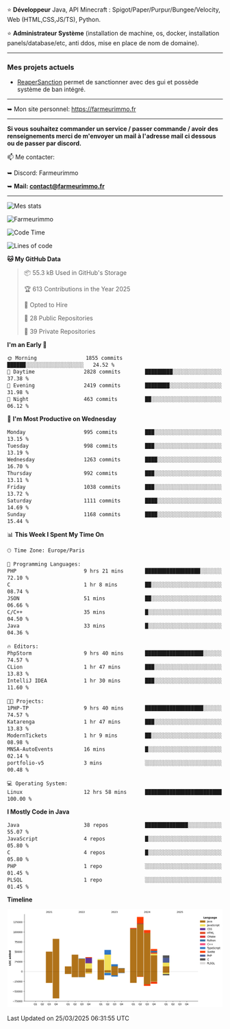 ⭐ **Développeur** Java, API Minecraft : Spigot/Paper/Purpur/Bungee/Velocity, Web (HTML,CSS,JS/TS), Python.

⭐ **Administrateur Système** (installation de machine, os, docker, installation panels/database/etc, anti ddos, mise en place de nom de domaine).

---

### Mes projets actuels
- [ReaperSanction](https://www.spigotmc.org/resources/reapersanction.89580/) permet de sanctionner avec des gui et possède système de ban intégré.

---

➥ Mon site personnel: https://farmeurimmo.fr

---

**Si vous souhaitez commander un service / passer commande / avoir des renseignements merci de m'envoyer un mail à l'adresse mail ci dessous ou de passer par discord.**

📫 Me contacter:
 
   ➥ Discord: Farmeurimmo
   
   ➥ **Mail: contact@farmeurimmo.fr**

---

![Mes stats](https://github-readme-stats.farmeurimmo.fr/api?username=Farmeurimmo&count_private=true&show_icons=true&theme=radical)

<img src="https://komarev.com/ghpvc/?username=Farmeurimmo" alt="Farmeurimmo" />

<!--START_SECTION:waka-->
![Code Time](http://img.shields.io/badge/Code%20Time-1%2C937%20hrs%208%20mins-blue)

![Lines of code](https://img.shields.io/badge/From%20Hello%20World%20I%27ve%20Written-821.9%20thousand%20lines%20of%20code-blue)

**🐱 My GitHub Data** 

> 📦 55.3 kB Used in GitHub's Storage 
 > 
> 🏆 613 Contributions in the Year 2025
 > 
> 💼 Opted to Hire
 > 
> 📜 28 Public Repositories 
 > 
> 🔑 39 Private Repositories 
 > 
**I'm an Early 🐤** 

```text
🌞 Morning                1855 commits        ██████░░░░░░░░░░░░░░░░░░░   24.52 % 
🌆 Daytime                2828 commits        █████████░░░░░░░░░░░░░░░░   37.38 % 
🌃 Evening                2419 commits        ████████░░░░░░░░░░░░░░░░░   31.98 % 
🌙 Night                  463 commits         ██░░░░░░░░░░░░░░░░░░░░░░░   06.12 % 
```
📅 **I'm Most Productive on Wednesday** 

```text
Monday                   995 commits         ███░░░░░░░░░░░░░░░░░░░░░░   13.15 % 
Tuesday                  998 commits         ███░░░░░░░░░░░░░░░░░░░░░░   13.19 % 
Wednesday                1263 commits        ████░░░░░░░░░░░░░░░░░░░░░   16.70 % 
Thursday                 992 commits         ███░░░░░░░░░░░░░░░░░░░░░░   13.11 % 
Friday                   1038 commits        ███░░░░░░░░░░░░░░░░░░░░░░   13.72 % 
Saturday                 1111 commits        ████░░░░░░░░░░░░░░░░░░░░░   14.69 % 
Sunday                   1168 commits        ████░░░░░░░░░░░░░░░░░░░░░   15.44 % 
```


📊 **This Week I Spent My Time On** 

```text
🕑︎ Time Zone: Europe/Paris

💬 Programming Languages: 
PHP                      9 hrs 21 mins       ██████████████████░░░░░░░   72.10 % 
C                        1 hr 8 mins         ██░░░░░░░░░░░░░░░░░░░░░░░   08.74 % 
JSON                     51 mins             ██░░░░░░░░░░░░░░░░░░░░░░░   06.66 % 
C/C++                    35 mins             █░░░░░░░░░░░░░░░░░░░░░░░░   04.50 % 
Java                     33 mins             █░░░░░░░░░░░░░░░░░░░░░░░░   04.36 % 

🔥 Editors: 
PhpStorm                 9 hrs 40 mins       ███████████████████░░░░░░   74.57 % 
CLion                    1 hr 47 mins        ███░░░░░░░░░░░░░░░░░░░░░░   13.83 % 
IntelliJ IDEA            1 hr 30 mins        ███░░░░░░░░░░░░░░░░░░░░░░   11.60 % 

🐱‍💻 Projects: 
1PHP-TP                  9 hrs 40 mins       ███████████████████░░░░░░   74.57 % 
Katarenga                1 hr 47 mins        ███░░░░░░░░░░░░░░░░░░░░░░   13.83 % 
ModernTickets            1 hr 9 mins         ██░░░░░░░░░░░░░░░░░░░░░░░   08.98 % 
MNSA-AutoEvents          16 mins             █░░░░░░░░░░░░░░░░░░░░░░░░   02.14 % 
portfolio-v5             3 mins              ░░░░░░░░░░░░░░░░░░░░░░░░░   00.48 % 

💻 Operating System: 
Linux                    12 hrs 58 mins      █████████████████████████   100.00 % 
```

**I Mostly Code in Java** 

```text
Java                     38 repos            ██████████████░░░░░░░░░░░   55.07 % 
JavaScript               4 repos             █░░░░░░░░░░░░░░░░░░░░░░░░   05.80 % 
C                        4 repos             █░░░░░░░░░░░░░░░░░░░░░░░░   05.80 % 
PHP                      1 repo              ░░░░░░░░░░░░░░░░░░░░░░░░░   01.45 % 
PLSQL                    1 repo              ░░░░░░░░░░░░░░░░░░░░░░░░░   01.45 % 
```



**Timeline**

![Lines of Code chart](https://raw.githubusercontent.com/Farmeurimmo/Farmeurimmo/main/assets/bar_graph.png)


 Last Updated on 25/03/2025 06:31:55 UTC
<!--END_SECTION:waka-->
